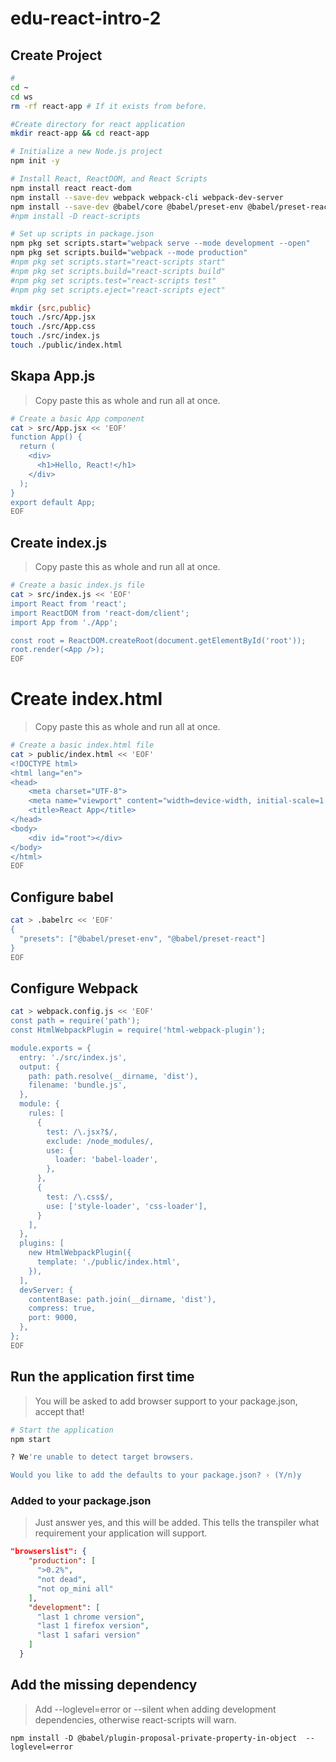 # edu-react-intro-2

## Create Project

```bash
#
cd ~
cd ws
rm -rf react-app # If it exists from before.

#Create directory for react application
mkdir react-app && cd react-app

# Initialize a new Node.js project
npm init -y

# Install React, ReactDOM, and React Scripts
npm install react react-dom
npm install --save-dev webpack webpack-cli webpack-dev-server
npm install --save-dev @babel/core @babel/preset-env @babel/preset-react babel-loader
#npm install -D react-scripts

# Set up scripts in package.json
npm pkg set scripts.start="webpack serve --mode development --open"
npm pkg set scripts.build="webpack --mode production"
#npm pkg set scripts.start="react-scripts start"
#npm pkg set scripts.build="react-scripts build"
#npm pkg set scripts.test="react-scripts test"
#npm pkg set scripts.eject="react-scripts eject"

mkdir {src,public}
touch ./src/App.jsx
touch ./src/App.css
touch ./src/index.js
touch ./public/index.html
```

## Skapa App.js

> Copy paste this as whole and run all at once.

```bash
# Create a basic App component
cat > src/App.jsx << 'EOF'
function App() {
  return (
    <div>
      <h1>Hello, React!</h1>
    </div>
  );
}
export default App;
EOF
```

## Create index.js

> Copy paste this as whole and run all at once.

```bash
# Create a basic index.js file
cat > src/index.js << 'EOF'
import React from 'react';
import ReactDOM from 'react-dom/client';
import App from './App';

const root = ReactDOM.createRoot(document.getElementById('root'));
root.render(<App />);
EOF
```

# Create index.html

> Copy paste this as whole and run all at once.

```bash
# Create a basic index.html file
cat > public/index.html << 'EOF'
<!DOCTYPE html>
<html lang="en">
<head>
    <meta charset="UTF-8">
    <meta name="viewport" content="width=device-width, initial-scale=1.0">
    <title>React App</title>
</head>
<body>
    <div id="root"></div>
</body>
</html>
EOF
```

## Configure babel

```bash
cat > .babelrc << 'EOF'
{
  "presets": ["@babel/preset-env", "@babel/preset-react"]
}
EOF
```

## Configure Webpack

```bash
cat > webpack.config.js << 'EOF'
const path = require('path');
const HtmlWebpackPlugin = require('html-webpack-plugin');

module.exports = {
  entry: './src/index.js',
  output: {
    path: path.resolve(__dirname, 'dist'),
    filename: 'bundle.js',
  },
  module: {
    rules: [
      {
        test: /\.jsx?$/,
        exclude: /node_modules/,
        use: {
          loader: 'babel-loader',
        },
      },
      {
        test: /\.css$/,
        use: ['style-loader', 'css-loader'],
      }
    ],
  },
  plugins: [
    new HtmlWebpackPlugin({
      template: './public/index.html',
    }),
  ],
  devServer: {
    contentBase: path.join(__dirname, 'dist'),
    compress: true,
    port: 9000,
  },
};
EOF
```

## Run the application first time

> You will be asked to add browser support to your package.json, accept that!

```bash
# Start the application
npm start

? We're unable to detect target browsers.

Would you like to add the defaults to your package.json? › (Y/n)y
```

### Added to your package.json

> Just answer yes, and this will be added.
> This tells the transpiler what requirement your application will support.

```json
"browserslist": {
    "production": [
      ">0.2%",
      "not dead",
      "not op_mini all"
    ],
    "development": [
      "last 1 chrome version",
      "last 1 firefox version",
      "last 1 safari version"
    ]
  }
```
## Add the missing dependency

> Add  --loglevel=error or --silent when adding development dependencies, otherwise react-scripts will warn.

```
npm install -D @babel/plugin-proposal-private-property-in-object  --loglevel=error
```



